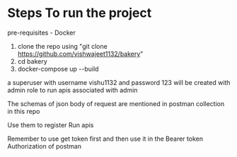 
# Steps To run the project

pre-requisites - Docker

1) clone the repo using "git clone https://github.com/vishwajeet1132/bakery"
2) cd bakery
3) docker-compose up --build

a superuser with username vishu1132 and password 123 will be created with admin role to run apis associated with admin

The schemas of json body of request are mentioned in postman collection in this repo

Use them to register Run apis 

Remember to use get token first and then use it in the Bearer token Authorization of postman


